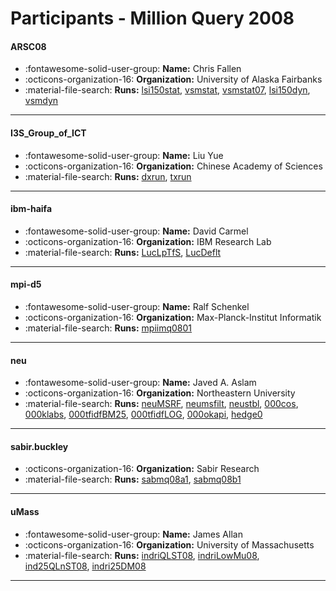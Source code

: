 # Participants - Million Query 2008 

#### ARSC08
 - :fontawesome-solid-user-group: **Name:** Chris Fallen
 - :octicons-organization-16: **Organization:** University of Alaska Fairbanks
 - :material-file-search: **Runs:** [lsi150stat](./runs.md#lsi150stat), [vsmstat](./runs.md#vsmstat), [vsmstat07](./runs.md#vsmstat07), [lsi150dyn](./runs.md#lsi150dyn), [vsmdyn](./runs.md#vsmdyn)

---
#### I3S_Group_of_ICT
 - :fontawesome-solid-user-group: **Name:** Liu Yue
 - :octicons-organization-16: **Organization:** Chinese Academy of Sciences
 - :material-file-search: **Runs:** [dxrun](./runs.md#dxrun), [txrun](./runs.md#txrun)

---
#### ibm-haifa
 - :fontawesome-solid-user-group: **Name:**  David Carmel
 - :octicons-organization-16: **Organization:**  IBM Research Lab
 - :material-file-search: **Runs:** [LucLpTfS](./runs.md#luclptfs), [LucDeflt](./runs.md#lucdeflt)

---
#### mpi-d5
 - :fontawesome-solid-user-group: **Name:**  Ralf Schenkel
 - :octicons-organization-16: **Organization:** Max-Planck-Institut Informatik
 - :material-file-search: **Runs:** [mpiimq0801](./runs.md#mpiimq0801)

---
#### neu
 - :fontawesome-solid-user-group: **Name:** Javed A. Aslam
 - :octicons-organization-16: **Organization:** Northeastern University
 - :material-file-search: **Runs:** [neuMSRF](./runs.md#neumsrf), [neumsfilt](./runs.md#neumsfilt), [neustbl](./runs.md#neustbl), [000cos](./runs.md#000cos), [000klabs](./runs.md#000klabs), [000tfidfBM25](./runs.md#000tfidfbm25), [000tfidfLOG](./runs.md#000tfidflog), [000okapi](./runs.md#000okapi), [hedge0](./runs.md#hedge0)

---
#### sabir.buckley
 - :octicons-organization-16: **Organization:** Sabir Research
 - :material-file-search: **Runs:** [sabmq08a1](./runs.md#sabmq08a1), [sabmq08b1](./runs.md#sabmq08b1)

---
#### uMass
 - :fontawesome-solid-user-group: **Name:** James Allan
 - :octicons-organization-16: **Organization:** University of Massachusetts
 - :material-file-search: **Runs:** [indriQLST08](./runs.md#indriqlst08), [indriLowMu08](./runs.md#indrilowmu08), [ind25QLnST08](./runs.md#ind25qlnst08), [indri25DM08](./runs.md#indri25dm08)

---
